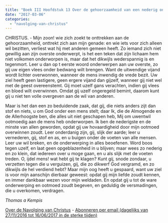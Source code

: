 ```yaml
---
title: "Boek III Hoofdstuk 13 Over de gehoorzaamheid van een nederig onderdaan"
date: "2017-03-06"
categories: 
  - "navolging-van-christus"
---
```


CHRISTUS. - Mijn zoon! wie zich zoekt te onttrekken aan de gehoorzaamheid, onttrekt zich aan mijn genade: en wie iets voor zich alleen wil bezitten, verliest wat hij met anderen gemeen heeft. Zo iemand zich niet gewillig aan zijn overste onderwerpt, is het een teken dat zijn lichaam hem niet volkomen onderworpen is, maar dat het dikwijls wederspannig is en tegenmort. Leer u dan op t eerste woord onderwerpen aan uw overste, zo gij uw eigen vlees onder bedwang wilt brengen. Want de uitwendige vijand wordt lichter overwonnen, wanneer de mens inwendig de vrede bezit. Uw ziel heeft geen lastigere, geen ergere vijand dan gijzelf, wanneer gij niet wel met de geest overeenstemt. Gij moet uzelf gans verachten, indien gij vlees en bloed wilt overwinnen. Omdat gij uzelf ongeregeld bemint, daarom kunt gij u niet ten volle overgeven aan de wil van anderen.

Maar is het dan een zo beduidende zaak, dat gij, die niets anders zijt dan stof en niets, u om God onder een mens stelt; daar Ik, die de Almogende en de Allerhoogste ben, die alles uit niet geschapen heb, Mij om uwentwil ootmoedig aan de mens heb onderworpen. Ik ben de nederigste en de minste van allen geworden, opdat gij uw hovaardigheid door mijn ootmoed overwinnen zoudt. Leer onderdanig zijn, gij, slijk der aarde; leer u vernederen, gij, stof en as, en u buigen onder de voeten van alle mensen. Leer uw wil breken, en de onderwerping in alles beoefenen. Word boos tegen uzelf, en laat geen opgeblazenheid in u blijven; maar wees zo nederig en zo klein, dat iedereen over u moge gaan, en u als slijk met de voeten treden. O, ijdel mens! wat hebt gij te klagen? Kunt gij, snode zondaar, u verzetten tegen die u verguizen, gij, die zo dikwerf God vergramd, en zo dikwijls de hel verdiend hebt? Maar mijn oog heeft u gespaard, want uw ziel is voor mijn aanschijn dierbaar geweest: opdat gij mijn liefde zoudt kennen, en immer dankbaar wezen voor mijn weldaden. En opdat gij u tot de ware onderwerping en ootmoed zoudt begeven, en geduldig de versmadingen, die u overkomen, verdragen.

_Thomas a Kempis_

[Over de Navolging van Christus](/blog/de-navolging-van-christus-in-de-sterke-tijden/) - [Abonneren per email (dagelijks van 27/11/2016 tot 16/06/2017 in de sterke tijden)](http://eepurl.com/cg9VGT)
